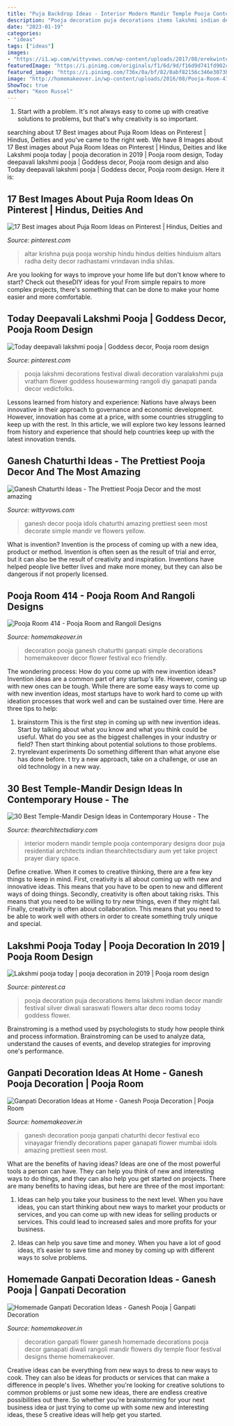 ```yaml
---
title: "Puja Backdrop Ideas - Interior Modern Mandir Temple Pooja Contemporary Designs Door Puja Residential Architects Indian Thearchitectsdiary Aum Yet Take Project Prayer Diary Space"
description: "Pooja decoration puja decorations items lakshmi indian decor mandir festival silver diwali saraswati flowers altar deco rooms today goddess flower"
date: "2023-01-19"
categories:
- "ideas"
tags: ["ideas"]
images:
- "https://i1.wp.com/wittyvows.com/wp-content/uploads/2017/08/erekwintermute.jpg?resize=500%2C500"
featuredImage: "https://i.pinimg.com/originals/f1/6d/9d/f16d9d741fd902c90a2e162b684bcb96.jpg"
featured_image: "https://i.pinimg.com/736x/0a/bf/82/0abf82156c346e3073bfa919147681f6.jpg?b=t"
image: "http://homemakeover.in/wp-content/uploads/2016/08/Pooja-Room-473.jpg"
ShowToc: true
author: "Keon Russel"
---
```



1. Start with a problem. It's not always easy to come up with creative solutions to problems, but that's why creativity is so important.

	

		
searching about 17 Best images about Puja Room Ideas on Pinterest | Hindus, Deities and you've came to the right web. We have 8 Images about 17 Best images about Puja Room Ideas on Pinterest | Hindus, Deities and like Lakshmi pooja today | pooja decoration in 2019 | Pooja room design, Today deepavali lakshmi pooja | Goddess decor, Pooja room design and also Today deepavali lakshmi pooja | Goddess decor, Pooja room design. Here it is:
		
    
## 17 Best Images About Puja Room Ideas On Pinterest | Hindus, Deities And

<img loading=lazy src="https://s-media-cache-ak0.pinimg.com/736x/c5/d1/95/c5d1958bbf9685ff4f0e6a9895ebe054.jpg" onerror="this.onerror=null;this.src='https://tse2.mm.bing.net/th?id=OIP.AMQc72JD4DVpZMlGUUW7zAHaFj&amp;pid=15.1';" alt="17 Best images about Puja Room Ideas on Pinterest | Hindus, Deities and">

_Source: pinterest.com_

>altar krishna puja pooja worship hindu hindus deities hinduism altars radha deity decor radhastami vrindavan india shilas. 

	

Are you looking for ways to improve your home life but don't know where to start? Check out theseDIY ideas for you! From simple repairs to more complex projects, there's something that can be done to make your home easier and more comfortable.

    
## Today Deepavali Lakshmi Pooja | Goddess Decor, Pooja Room Design

<img loading=lazy src="https://i.pinimg.com/originals/f1/6d/9d/f16d9d741fd902c90a2e162b684bcb96.jpg" onerror="this.onerror=null;this.src='https://tse3.mm.bing.net/th?id=OIP._jO6I1gJSmr1qZ6ctpeYlwHaM6&amp;pid=15.1';" alt="Today deepavali lakshmi pooja | Goddess decor, Pooja room design">

_Source: pinterest.com_

>pooja lakshmi decorations festival diwali decoration varalakshmi puja vratham flower goddess housewarming rangoli diy ganapati panda decor vedicfolks. 

	

Lessons learned from history and experience:
Nations have always been innovative in their approach to governance and economic development. However, innovation has come at a price, with some countries struggling to keep up with the rest. In this article, we will explore two key lessons learned from history and experience that should help countries keep up with the latest innovation trends.

    
## Ganesh Chaturthi Ideas - The Prettiest Pooja Decor And The Most Amazing

<img loading=lazy src="https://i1.wp.com/wittyvows.com/wp-content/uploads/2017/08/erekwintermute.jpg?resize=500%2C500" onerror="this.onerror=null;this.src='https://tse1.mm.bing.net/th?id=OIP.4Qh9wdczH49th8jcRZECFAHaHa&amp;pid=15.1';" alt="Ganesh Chaturthi Ideas - The Prettiest Pooja Decor and the most amazing">

_Source: wittyvows.com_

>ganesh decor pooja idols chaturthi amazing prettiest seen most decorate simple mandir ve flowers yellow. 

	

What is invention?
Invention is the process of coming up with a new idea, product or method. Invention is often seen as the result of trial and error, but it can also be the result of creativity and inspiration. Inventions have helped people live better lives and make more money, but they can also be dangerous if not properly licensed.

    
## Pooja Room 414 - Pooja Room And Rangoli Designs

<img loading=lazy src="https://homemakeover.in/wp-content/uploads/2015/09/Pooja-Room-414.jpg" onerror="this.onerror=null;this.src='https://tse3.mm.bing.net/th?id=OIP.VeLtyKsH1p6wBwiUI_tDcgHaE8&amp;pid=15.1';" alt="Pooja Room 414 - Pooja Room and Rangoli Designs">

_Source: homemakeover.in_

>decoration pooja ganesh chaturthi ganpati simple decorations homemakeover decor flower festival eco friendly. 

	

The wondering process: How do you come up with new invention ideas?
Invention ideas are a common part of any startup's life. However, coming up with new ones can be tough. While there are some easy ways to come up with new invention ideas, most startups have to work hard to come up with ideation processes that work well and can be sustained over time. Here are three tips to help:
1) brainstorm
This is the first step in coming up with new invention ideas. Start by talking about what you know and what you think could be useful. What do you see as the biggest challenges in your industry or field? Then start thinking about potential solutions to those problems.
2) tryrelevant experiments
Do something different than what anyone else has done before. t try a new approach, take on a challenge, or use an old technology in a new way.

    
## 30 Best Temple-Mandir Design Ideas In Contemporary House - The

<img loading=lazy src="https://thearchitectsdiary.com/wp-content/uploads/2018/06/pooja-space-in-house.jpg" onerror="this.onerror=null;this.src='https://tse3.mm.bing.net/th?id=OIP.HoUkyoEluENPlTaxNpHUXAHaLG&amp;pid=15.1';" alt="30 Best Temple-Mandir Design Ideas in Contemporary House - The">

_Source: thearchitectsdiary.com_

>interior modern mandir temple pooja contemporary designs door puja residential architects indian thearchitectsdiary aum yet take project prayer diary space. 

	

Define creative.
When it comes to creative thinking, there are a few key things to keep in mind. First, creativity is all about coming up with new and innovative ideas. This means that you have to be open to new and different ways of doing things. Secondly, creativity is often about taking risks. This means that you need to be willing to try new things, even if they might fail. Finally, creativity is often about collaboration. This means that you need to be able to work well with others in order to create something truly unique and special.

    
## Lakshmi Pooja Today | Pooja Decoration In 2019 | Pooja Room Design

<img loading=lazy src="https://i.pinimg.com/736x/0a/bf/82/0abf82156c346e3073bfa919147681f6.jpg?b=t" onerror="this.onerror=null;this.src='https://tse3.mm.bing.net/th?id=OIP.aVpp_5LtYh8JH8SOdfq6HAHaNK&amp;pid=15.1';" alt="Lakshmi pooja today | pooja decoration in 2019 | Pooja room design">

_Source: pinterest.ca_

>pooja decoration puja decorations items lakshmi indian decor mandir festival silver diwali saraswati flowers altar deco rooms today goddess flower. 

	

Brainstroming is a method used by psychologists to study how people think and process information. Brainstroming can be used to analyze data, understand the causes of events, and develop strategies for improving one's performance.

    
## Ganpati Decoration Ideas At Home - Ganesh Pooja Decoration | Pooja Room

<img loading=lazy src="http://cdn1.homemakeover.in/wp-content/uploads/$wblob/2955/Pooja-Room-343.jpg" onerror="this.onerror=null;this.src='https://tse3.mm.bing.net/th?id=OIP.KZdSm9pGomJF8RjS5yk8pwAAAA&amp;pid=15.1';" alt="Ganpati Decoration Ideas at Home - Ganesh Pooja Decoration | Pooja Room">

_Source: homemakeover.in_

>ganesh decoration pooja ganpati chaturthi decor festival eco vinayagar friendly decorations paper ganapati flower mumbai idols amazing prettiest seen most. 

	

What are the benefits of having ideas?
Ideas are one of the most powerful tools a person can have. They can help you think of new and interesting ways to do things, and they can also help you get started on projects. There are many benefits to having ideas, but here are three of the most important: 
1. Ideas can help you take your business to the next level. When you have ideas, you can start thinking about new ways to market your products or services, and you can come up with new ideas for selling products or services. This could lead to increased sales and more profits for your business. 

2. Ideas can help you save time and money. When you have a lot of good ideas, it’s easier to save time and money by coming up with different ways to solve problems.

    
## Homemade Ganpati Decoration Ideas - Ganesh Pooja | Ganpati Decoration

<img loading=lazy src="http://homemakeover.in/wp-content/uploads/2016/08/Pooja-Room-473.jpg" onerror="this.onerror=null;this.src='https://tse4.mm.bing.net/th?id=OIP.PFszZherJxjSymnt0javDQHaL-&amp;pid=15.1';" alt="Homemade Ganpati Decoration Ideas - Ganesh Pooja | Ganpati Decoration">

_Source: homemakeover.in_

>decoration ganpati flower ganesh homemade decorations pooja decor ganapati diwali rangoli mandir flowers diy temple floor festival designs theme homemakeover. 

	

Creative ideas can be everything from new ways to dress to new ways to cook. They can also be ideas for products or services that can make a difference in people's lives. Whether you're looking for creative solutions to common problems or just some new ideas, there are endless creative possibilities out there. So whether you're brainstorming for your next business idea or just trying to come up with some new and interesting ideas, these 5 creative ideas will help get you started.

